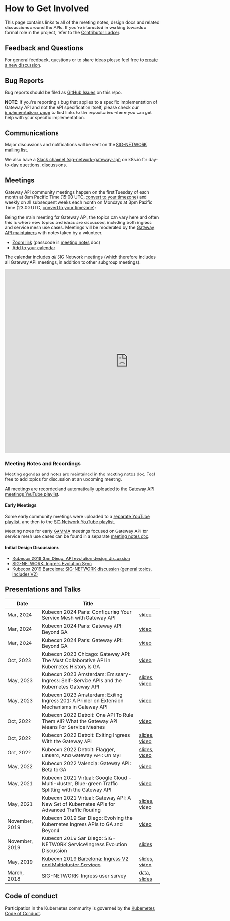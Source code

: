 # How to Get Involved

This page contains links to all of the meeting notes, design docs and related
discussions around the APIs. If you're interested in working towards a formal
role in the project, refer to the [Contributor
Ladder](/contributing/contributor-ladder).

## Feedback and Questions

For general feedback, questions or to share ideas please feel free to [create a
new discussion][gh-disc].

[gh-disc]:https://github.com/kubernetes-sigs/gateway-api/discussions/new

## Bug Reports

Bug reports should be filed as [GitHub Issues][gh-issues] on this repo.

**NOTE**: If you're reporting a bug that applies to a specific implementation of
Gateway API and not the API specification itself, please check our
[implementations page][implementations] to find links to the repositories where
you can get help with your specific implementation.

[gh-issues]: https://github.com/kubernetes-sigs/gateway-api/issues/new/choose
[implementations]:/implementations/

## Communications

Major discussions and notifications will be sent on the [SIG-NETWORK mailing
list][signetg].

We also have a [Slack channel (sig-network-gateway-api)][slack] on k8s.io for day-to-day
questions, discussions.

[signetg]: https://groups.google.com/forum/#!forum/kubernetes-sig-network
[slack]: https://kubernetes.slack.com/archives/CR0H13KGA

## Meetings

Gateway API community meetings happen on the first Tuesday of each month at
8am Pacific Time (15:00 UTC, [convert to your timezone][8am-pst-convert]) and
weekly on all subsequent weeks each month on Mondays at 3pm Pacific Time
(23:00 UTC, [convert to your timezone][3pm-pst-convert]):

Being the main meeting for Gateway API, the topics can vary here and often this
is where new topics and ideas are discussed, including both ingress and service
mesh use cases. Meetings will be moderated by the [Gateway API maintainers][maintainers]
with notes taken by a volunteer.

* [Zoom link](https://zoom.us/j/441530404) (passcode in [meeting notes] doc)
* [Add to your calendar](https://calendar.google.com/calendar/u/0/r?cid=88fe1l3qfn2b6r11k8um5am76c@group.calendar.google.com)

[8am-pst-convert]: http://www.thetimezoneconverter.com/?t=08:00&tz=PT%20%28Pacific%20Time%29
[3pm-pst-convert]: http://www.thetimezoneconverter.com/?t=15:00&tz=PT%20%28Pacific%20Time%29
[maintainers]:https://github.com/kubernetes-sigs/gateway-api/blob/main/OWNERS_ALIASES#L12

The calendar includes _all_ SIG Network meetings (which therefore includes all
Gateway API meetings, in addition to other subgroup meetings).

<iframe
  src="https://calendar.google.com/calendar/embed?src=88fe1l3qfn2b6r11k8um5am76c%40group.calendar.google.com"
  style="border: 0" width="800" height="600" frameborder="0"
  scrolling="no">
</iframe>

### Meeting Notes and Recordings

Meeting agendas and notes are maintained in the [meeting notes] doc. Feel free
to add topics for discussion at an upcoming meeting.

All meetings are recorded and automatically uploaded to the
[Gateway API meetings YouTube playlist][gateway-api-yt-playlist].

[meeting notes]: https://docs.google.com/document/d/1eg-YjOHaQ7UD28htdNxBR3zufebozXKyI28cl2E11tU/edit
[gateway-api-yt-playlist]: https://www.youtube.com/playlist?list=PL69nYSiGNLP1GgO7k02ipPGZUFpSzGaHH

#### Early Meetings

Some early community meetings were uploaded to a [separate YouTube
playlist][early-yt-playlist], and then to the [SIG Network YouTube playlist][sig-net-yt-playlist].

Meeting notes for early [GAMMA][gamma] meetings focused on Gateway API for
service mesh use cases can be found in a separate
[meeting notes doc][gamma-meeting-notes].

[early-yt-playlist]: https://www.youtube.com/playlist?list=PL7KjrPTDcs4Xe6SZj-51WvBfufKf-la1O
[sig-net-yt-playlist]: https://www.youtube.com/playlist?list=PL69nYSiGNLP2E8vmnqo5MwPOY25sDWIxb
[gamma]: /mesh/gamma/
[gamma-meeting-notes]: https://docs.google.com/document/d/1s5hQU0CB9ehjFukRmRHQ41f1FA8GX5_1Rv6nHW6NWAA/edit#

#### Initial Design Discussions

* [Kubecon 2019 San Diego: API evolution design discussion][kubecon-2019-na-design-discussion]
* [SIG-NETWORK: Ingress Evolution Sync][sig-net-2019-11-sync]
* [Kubecon 2019 Barcelona: SIG-NETWORK discussion (general topics, includes V2)][kubecon-2019-eu-discussion]

[kubecon-2019-na-design-discussion]: https://docs.google.com/document/d/1l_SsVPLMBZ7lm_T4u7ZDBceTTUY71-iEQUPWeOdTAxM/preview
[kubecon-2019-eu-discussion]: https://docs.google.com/document/d/1n8AaDiPXyZHTosm1dscWhzpbcZklP3vd11fA6L6ajlY/preview
[sig-net-2019-11-sync]: https://docs.google.com/document/d/1AqBaxNX0uS0fb_fSpVL9c8TmaSP7RYkWO8U_SdJH67k/preview

## Presentations and Talks

| Date           | Title |    |
|----------------|-------|----|
| Mar, 2024      | Kubecon 2024 Paris: Configuring Your Service Mesh with Gateway API | [video][2024-kubecon-video-1]|
| Mar, 2024      | Kubecon 2024 Paris: Gateway API: Beyond GA | [video][2024-kubecon-video-2]|
| Mar, 2024      | Kubecon 2024 Paris: Gateway API: Beyond GA | [video][2024-kubecon-video-3]|
| Oct, 2023      | Kubecon 2023 Chicago: Gateway API: The Most Collaborative API in Kubernetes History Is GA | [video][2023-kubecon-video-3]|
| May, 2023      | Kubecon 2023 Amsterdam: Emissary-Ingress: Self-Service APIs and the Kubernetes Gateway API | [slides][2023-kubecon-slides-1], [video][2023-kubecon-video-1]|
| May, 2023      | Kubecon 2023 Amsterdam: Exiting Ingress 201: A Primer on Extension Mechanisms in Gateway API | [video][2023-kubecon-video-2]|
| Oct, 2022      | Kubecon 2022 Detroit: One API To Rule Them All? What the Gateway API Means For Service Meshes | [video][2022-kubecon-video-4]|
| Oct, 2022      | Kubecon 2022 Detroit: Exiting Ingress With the Gateway API | [slides][2022-kubecon-slide-3], [video][2022-kubecon-video-3]|
| Oct, 2022      | Kubecon 2022 Detroit: Flagger, Linkerd, And Gateway API: Oh My! | [slides][2022-kubecon-slide-2], [video][2022-kubecon-video-2]|
| May, 2022      | Kubecon 2022 Valencia: Gateway API: Beta to GA | [video][2022-kubecon-video-1]|
| May, 2021      | Kubecon 2021 Virtual: Google Cloud - Multi-cluster, Blue-green Traffic Splitting with the Gateway API | [video][2021-kubecon-video-2]|
| May, 2021      | Kubecon 2021 Virtual: Gateway API: A New Set of Kubernetes APIs for Advanced Traffic Routing | [slides][2021-kubecon-slide-1], [video][2021-kubecon-video-1]|
| November, 2019 | Kubecon 2019 San Diego: Evolving the Kubernetes Ingress APIs to GA and Beyond | [video][2019-kubecon-na-video]|
| November, 2019 | Kubecon 2019 San Diego: SIG-NETWORK Service/Ingress Evolution Discussion | [slides][2019-kubecon-na-community-slides] |
| May, 2019      | [Kubecon 2019 Barcelona: Ingress V2 and Multicluster Services][2019-kubecon-eu] | [slides][2019-kubecon-eu-slides], [video][2019-kubecon-eu-video]|
| March, 2018    | SIG-NETWORK: Ingress user survey | [data][survey-data], [slides][survey-slides] |

[2024-kubecon-video-1]: https://www.youtube.com/watch?v=UMGRp0fGk3o
[2024-kubecon-video-2]: https://www.youtube.com/watch?v=LITg6TvctjM
[2024-kubecon-video-3]: https://www.youtube.com/watch?v=UMGRp0fGk3o
[2023-kubecon-video-3]: https://www.youtube.com/watch?v=V3Vu_FWb4l4
[2023-kubecon-slides-1]: https://github.com/cloudyuga/kubecon-talks/blob/main/slides_EU-23/emissary-ingress-self-service-apis-and-the-kubernetes-gateway-api-lance-austin-ambassador-labs-flynn-buoyant.pdf
[2023-kubecon-video-1]: https://www.youtube.com/watch?v=piDYmZObh_M
[2023-kubecon-video-2]: https://www.youtube.com/watch?v=7P55G8GsYRs:
[2022-kubecon-video-4]: https://www.youtube.com/watch?v=vYGP5XdP2TA
[2022-kubecon-video-3]: https://www.youtube.com/watch?v=sTQv4QOC-TI
[2022-kubecon-slide-3]: https://github.com/cloudyuga/kubecon-talks/blob/main/slides_NA-22/exiting-ingress-with-the-gateway-api-rob-scott-google-shane-utt-kong-inc.pdf
[2022-kubecon-video-2]: https://www.youtube.com/watch?v=9Ag45POgnKw
[2022-kubecon-slide-2]: https://github.com/cloudyuga/kubecon-talks/blob/main/slides_NA-22/flagger-linkerd-and-gateway-api-oh-my-jason-morgan-buoyant-sanskar-jaiswal-weaveworks.pdf
[2022-kubecon-video-1]: https://www.youtube.com/watch?v=YPiuicxC8UU
[2021-kubecon-video-2]: https://www.youtube.com/watch?v=vs8YrjdRJJU
[2021-kubecon-video-1]: https://www.youtube.com/watch?v=lCRuzWFJBO0
[2021-kubecon-slide-1]: https://github.com/cloudyuga/kubecon-talks/blob/main/slides_EU-21/gateway-api-a-new-set-of-kubernetes-apis-for-advanced-traffic-routing-harry-bagdi-kong-inc-rob-scott-google.pdf
[2019-kubecon-na-video]: https://www.youtube.com/watch?v=cduG0FrjdJA
[2019-kubecon-eu]: https://kccnceu19.sched.com/event/MPb6/ingress-v2-and-multicluster-services-rohit-ramkumar-bowei-du-google
[2019-kubecon-eu-slides]: https://static.sched.com/hosted_files/kccnceu19/97/%5Bwith%20speaker%20notes%5D%20Kubecon%20EU%202019_%20Ingress%20V2%20%26%20Multi-Cluster%20Services.pdf
[2019-kubecon-eu-video]: https://www.youtube.com/watch?v=Ne9UJL6irXY&t=1s
[survey-data]: https://github.com/bowei/k8s-ingress-survey-2018
[survey-slides]: https://github.com/bowei/k8s-ingress-survey-2018/blob/master/survey.pdf
[2019-kubecon-na-community-slides]: https://docs.google.com/presentation/d/1s0scrQCCFLJMVjjGXGQHoV6_4OIZkaIGjwj4wpUUJ7M

## Code of conduct

Participation in the Kubernetes community is governed by the [Kubernetes Code of
Conduct](https://github.com/kubernetes/community/blob/master/code-of-conduct.md).

